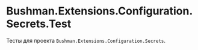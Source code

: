 
# Bushman.Extensions.Configuration.Secrets.Test

Тесты для проекта `Bushman.Extensions.Configuration.Secrets`.